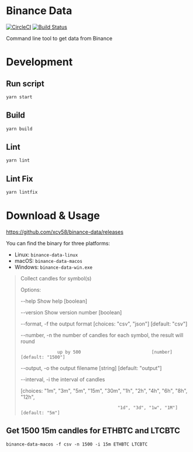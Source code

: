 # Binance Data
[![CircleCI](https://circleci.com/gh/xcv58/binance-data.svg?style=svg)](https://circleci.com/gh/xcv58/binance-data)
[![Build Status](https://travis-ci.org/xcv58/binance-data.svg?branch=master)](https://travis-ci.org/xcv58/binance-data)

Command line tool to get data from Binance

# Development

## Run script

```bash
yarn start
```

## Build

```bash
yarn build
```

## Lint

```bash
yarn lint
```

## Lint Fix

```bash
yarn lintfix
```

# Download & Usage

https://github.com/xcv58/binance-data/releases

You can find the binary for three platforms:

- Linux: `binance-data-linux`
- macOS: `binance-data-macos`
- Windows: `binance-data-win.exe`

> Collect candles for symbol(s)
>
> Options:
>
>   --help          Show help                                            [boolean]
>
>   --version       Show version number                                  [boolean]
>
>   --format, -f    the output format    [choices: "csv", "json"] [default: "csv"]
>
>   --number, -n    the number of candles for each symbol, the result will round
>
>                   up by 500                           [number] [default: "1500"]
>
>   --output, -o    the output filename               [string] [default: "output"]
>
>   --interval, -i  the interval of candles
>
>   [choices: "1m", "3m", "5m", "15m", "30m", "1h", "2h", "4h", "6h", "8h", "12h",
>
>                                          "1d", "3d", "1w", "1M"] [default: "5m"]

## Get 1500 15m candles for ETHBTC and LTCBTC

`binance-data-macos -f csv -n 1500 -i 15m ETHBTC LTCBTC`
